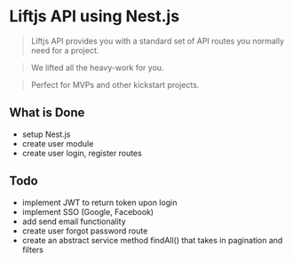 # Liftjs API using Nest.js

> Liftjs API provides you with a standard set of API routes you normally need for a project.

> We lifted all the heavy-work for you.

> Perfect for MVPs and other kickstart projects.


## What is Done
- setup Nest.js
- create user module
- create user login, register routes

## Todo
- implement JWT to return token upon login
- implement SSO (Google, Facebook)
- add send email functionality
- create user forgot password route
- create an abstract service method findAll() that takes in pagination and filters
